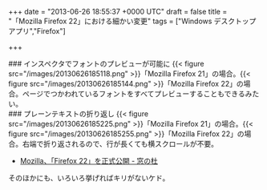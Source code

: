 
+++
date = "2013-06-26 18:55:37 +0000 UTC"
draft = false
title = "「Mozilla Firefox 22」における細かい変更"
tags = ["Windows デスクトップ アプリ","Firefox"]

+++
<div class="section">
    ### インスペクタでフォントのプレビューが可能に
    {{< figure src="/images/20130626185118.png"  >}}「Mozilla Firefox 21」の場合。{{< figure src="/images/20130626185144.png"  >}}「Mozilla Firefox 22」の場合。ページでつかわれているフォントをすべてプレビューすることもできるみたい。

</div>
<div class="section">
    ### プレーンテキストの折り返し
    {{< figure src="/images/20130626185225.png"  >}}「Mozilla Firefox 21」の場合。{{< figure src="/images/20130626185255.png"  >}}「Mozilla Firefox 22」の場合。右端で折り返されるので、行が長くても横スクロールが不要。

<ul>
<li><a href="http://www.forest.impress.co.jp/docs/news/20130626_605181.html">Mozilla、「Firefox 22」を正式公開 - 窓の杜</a></li>
</ul>そのほかにも、いろいろ挙げればキリがないケド。

</div>

